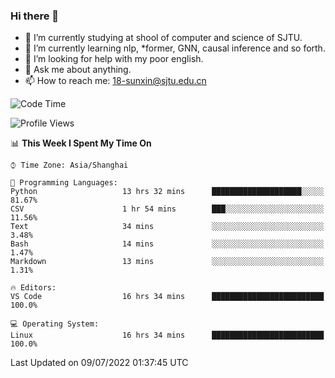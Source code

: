 ### Hi there 👋

<!--
**sunxin000/sunxin000** is a ✨ _special_ ✨ repository because its `README.md` (this file) appears on your GitHub profile.

Here are some ideas to get you started:

- 🔭 I’m currently working on ...
- 🌱 I’m currently learning ...
- 👯 I’m looking to collaborate on ...
- 🤔 I’m looking for help with ...
- 💬 Ask me about ...
- 📫 How to reach me: ...
- 😄 Pronouns: ...
- ⚡ Fun fact: ...
-->
- 🏫 I’m currently studying at shool of computer and science of SJTU.
- 🌱 I’m currently learning nlp, \*former, GNN, causal inference and so forth.
- 🤔 I’m looking for help with my poor english.
- 💬 Ask me about anything.
- 📫 How to reach me: 18-sunxin@sjtu.edu.cn
<!--START_SECTION:waka-->
![Code Time](http://img.shields.io/badge/Code%20Time-252%20hrs%2048%20mins-blue)

![Profile Views](http://img.shields.io/badge/Profile%20Views-3-blue)

📊 **This Week I Spent My Time On** 

```text
⌚︎ Time Zone: Asia/Shanghai

💬 Programming Languages: 
Python                   13 hrs 32 mins      ████████████████████░░░░░   81.67% 
CSV                      1 hr 54 mins        ███░░░░░░░░░░░░░░░░░░░░░░   11.56% 
Text                     34 mins             ░░░░░░░░░░░░░░░░░░░░░░░░░   3.48% 
Bash                     14 mins             ░░░░░░░░░░░░░░░░░░░░░░░░░   1.47% 
Markdown                 13 mins             ░░░░░░░░░░░░░░░░░░░░░░░░░   1.31%

🔥 Editors: 
VS Code                  16 hrs 34 mins      █████████████████████████   100.0%

💻 Operating System: 
Linux                    16 hrs 34 mins      █████████████████████████   100.0%

```


 Last Updated on 09/07/2022 01:37:45 UTC
<!--END_SECTION:waka-->
